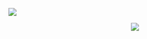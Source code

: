 [![](https://github-readme-stats.vercel.app/api?username=yikafu)](https://github.com/anuraghazra/github-readme-stats)
<div align="center"> 
  <img src="https://github-readme-stats.vercel.app/api/top-langs/?username=yikafu&hide_title=true&hide_border=true&layout=compact&langs_count=6&text_color=000&icon_color=fff&bg_color=0,52fa5a,4dfcff,c64dff&theme=graywhite" /> 
</div>
